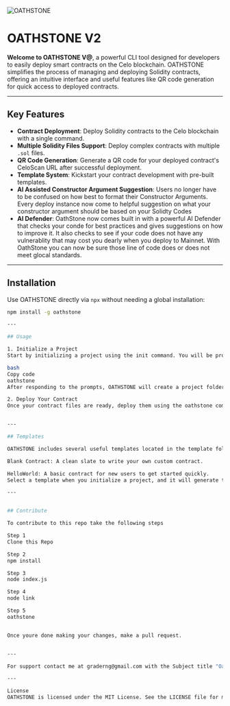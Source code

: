![OATHSTONE](https://oathstone.cloud/logo.jpg)

# OATHSTONE V2

**Welcome to OATHSTONE V@**, a powerful CLI tool designed for developers to easily deploy smart contracts on the Celo blockchain. OATHSTONE simplifies the process of managing and deploying Solidity contracts, offering an intuitive interface and useful features like QR code generation for quick access to deployed contracts.

---

## Key Features

- **Contract Deployment**: Deploy Solidity contracts to the Celo blockchain with a single command.
- **Multiple Solidity Files Support**: Deploy complex contracts with multiple `.sol` files.
- **QR Code Generation**: Generate a QR code for your deployed contract's CeloScan URL after successful deployment.
- **Template System**: Kickstart your contract development with pre-built templates.
- **AI Assisted Constructor Argument Suggestion**: Users no longer have to be confused on how best to format their Constructor Arguments. Every deploy instance now come to helpful suggestion on what your constructor argument should be based on your Solidty Codes
- **AI Defender**: OathStone now comes built in with a powerful AI Defender that checks your conde for best practices and gives suggestions on how to improve it. It also checks to see if your code does not have any vulnerablity that may cost you dearly when you deploy to Mainnet. With OathStone you can now be sure those line of code does or does not meet glocal standards. 


---

## Installation

Use OATHSTONE directly via `npx` without needing a global installation:

```bash
npm install -g oathstone

---

## Usage

1. Initialize a Project
Start by initializing a project using the init command. You will be prompted to enter a contract title and select a template:

bash
Copy code
oathstone
After responding to the prompts, OATHSTONE will create a project folder with a default index.sol file for you to modify.

2. Deploy Your Contract
Once your contract files are ready, deploy them using the oathstone command. Ensure you are in the project directory containing your .sol files:


---

## Templates

OATHSTONE includes several useful templates located in the template folder. Available templates include:

Blank Contract: A clean slate to write your own custom contract.

HelloWorld: A basic contract for new users to get started quickly.
Select a template when you initialize a project, and it will generate the appropriate structure.

---


## Contribute

To contribute to this repo take the following steps

Step 1
Clone this Repo

Step 2
npm install

Step 3
node index.js

Step 4
node link

Step 5
oathstone


Once youre done making your changes, make a pull request.


---

For support contact me at graderng@gmail.com with the Subject title "Oath Stone CLI"

---

License
OATHSTONE is licensed under the MIT License. See the LICENSE file for more details.








